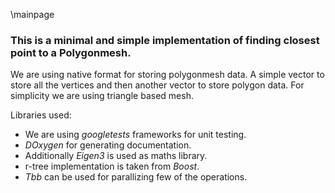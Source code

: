  \mainpage

 ### This is a minimal and simple implementation of finding closest point to a Polygonmesh.
 
We are using native format for storing polygonmesh data. A simple vector to store all the vertices and
then another vector to store polygon data. For simplicity we are using triangle based mesh.

Libraries used:
 * We are using _googletests_ frameworks for unit testing.
 * _DOxygen_ for generating documentation.
 * Additionally _Eigen3_ is used as maths library.
 * r-tree implementation is taken from _Boost_.
 * _Tbb_ can be used for parallizing few of the operations.
